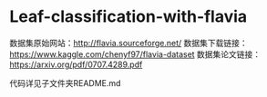 Leaf-classification-with-flavia
===

数据集原始网站：http://flavia.sourceforge.net/
数据集下载链接：https://www.kaggle.com/chenyf97/flavia-dataset
数据集论文链接：https://arxiv.org/pdf/0707.4289.pdf

代码详见子文件夹README.md
